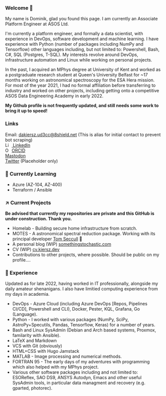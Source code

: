 <!--
**DAKiersz/DAKiersz** is a ✨ _special_ ✨ repository because its `README.md` (this file) appears on your GitHub profile.

Here are some ideas to get you started:

- 🔭 I’m currently working on ...
- 🌱 I’m currently learning ...
- 👯 I’m looking to collaborate on ...
- 🤔 I’m looking for help with ...
- 💬 Ask me about ...
- 📫 How to reach me: ...
- 😄 Pronouns: ...
- ⚡ Fun fact: ...
-->

### Welcome 👋

<!--![counter](https://[YourEndpoint].m.pipedream.net) needs a pinpoint account-->

My name is Dominik, glad you found this page. I am currently an Associate Platform Engineer at ASOS Ltd.

I'm currently a platform engineer, and formally a data scientist, with experience in DevOps, software development and machine learning. I have experience with Python (number of packages including NumPy and Tensorflow) other languages including, but not limited to: Powershell, Bash, C#, SQL (Postgres, T-SQL). My interests revolve around DevOps, infrastructure automation and Linux while working on personal projects.

In the past, I acquired an MPhys degree at University of Kent and worked as a postgraduate research student at Queen's University Belfast for ~17 months working on astronomical spectroscopy for the ESA Hera mission. For most of the year 2021, I had no formal affiliation before transferring to industry and worked on other projects, including getting onto a competitive ASOS Data Engineering Academy in early 2022.

**My Github profile is not frequently updated, and still needs some work to bring it up to speed!**

### Links

<div>
Email: <a rel="me" href="mailto:dakiersz.ud3cc@8shield.net"> dakiersz.ud3cc@8shield.net</a> (This is alias for initial contact to prevent bot scraping)
</div>

<div itemscope itemtype="https://schema.org/Person">
  <a itemprop="sameAs" content="https://www.linkedin.com/in/dakiersz/" href="https://www.linkedin.com/in/dakiersz/" target="orcid.widget" rel="me noopener noreferrer" style="vertical-align:top;"><img src="https://icons.iconarchive.com/icons/danleech/simple/16/linkedin-icon.png" style="width:1em;margin-right:.5em;" alt="LinkedIn icon"> LinkedIn</a>
</div>

<div itemscope itemtype="https://schema.org/Person">
  <a itemprop="sameAs" content="https://orcid.org/0000-0001-5787-9034" href="https://orcid.org/0000-0001-5787-9034" target="orcid.widget" rel="me noopener noreferrer" style="vertical-align:top;"><img src="https://orcid.org/sites/default/files/images/orcid_16x16.png" style="width:1em;margin-right:.5em;" alt="ORCID iD icon">ORCID</a>
</div>

<div><a rel="me" href="https://techhub.social/@DAKiersz">Mastodon</a>
</div>

<div><a rel="me" href="https://twitter.com/DAKiersz">Twitter</a> (Placeholder only)
</div>
 
### :telescope: Currently Learning

- Azure (AZ-104, AZ-400)
- Terraform / Ansible

### :arrow_upper_right: Current Projects

**Be advised that currently my repositories are private and this GitHub is under construction. Thank you.**

- Homelab - Building secure home infrastructure from scratch.
- MOTES - A astronomical spectral reduction package. Working with its principal developer [Tom Seccull](https://github.com/tseccull) :stars:
- A personal blog (WIP) [somethingstochastic.com](https://somethingstochastic.com)
- CV (WIP) [cv.kiersz.dev](cv.kiersz.dev)
- Contributions to other projects, where possible. Should be public on my profile....

### :satellite: Experience

Updated as for late 2022, having worked in IT professionally, alongside my daily amateur shenanigans. I also have limitied computing experience from my days in academia.

- DevOps - Azure Cloud (including Azure DevOps [Repos, Pipelines CI/CD], Powershell and CLI), Docker, Pester, KQL, Grafana, Go (Language).
- Python - I worked with various packages (NumPy, SciPy, AstroPy+Specutils, Pandas, Tensorflow, Keras) for a number of years.
- Bash and Linux SysAdmin (Debian and Arch based systems, Proxmox, familarity with Ansible).
- LaTeX and Markdown
- VCS with Git (obviously)
- HTML+CSS with Hugo Jamstack
- MATLAB - Image processing and numerical methods.
- FORTRAN 95 - The early days of my adventures with programming which also helped with my MPhys project.
- Various other software packages including and not limited to: ESOReflex, SAO DS9, ANSYS Autodyn, Emacs and other useful SysAdmin tools, in particular data managment and recovery (e.g. gparted, photorec).
